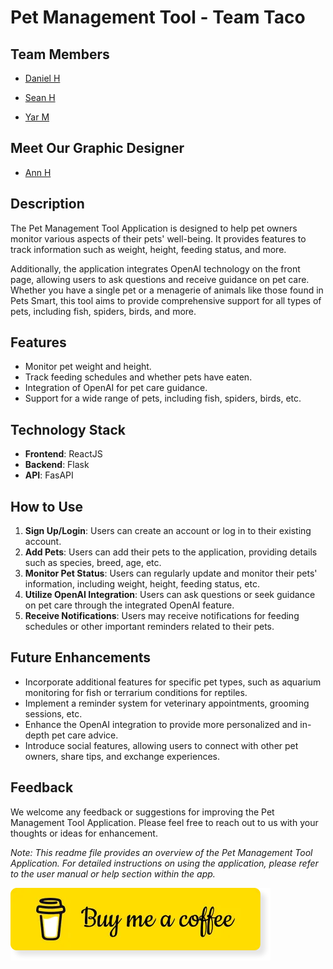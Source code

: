 # Pet Management Tool - Team Taco

## Team Members

- [Daniel H](https://github.com/dh0169)

- [Sean H](https://github.com/ShangchenHsieh)

- [Yar M](https://github.com/khmorad)

## Meet Our Graphic Designer

- [Ann H]()

## Description

The Pet Management Tool Application is designed to help pet owners monitor various aspects of their pets' well-being. It provides features to track information such as weight, height, feeding status, and more.

Additionally, the application integrates OpenAI technology on the front page, allowing users to ask questions and receive guidance on pet care. Whether you have a single pet or a menagerie of animals like those found in Pets Smart, this tool aims to provide comprehensive support for all types of pets, including fish, spiders, birds, and more.

## Features

- Monitor pet weight and height.
- Track feeding schedules and whether pets have eaten.
- Integration of OpenAI for pet care guidance.
- Support for a wide range of pets, including fish, spiders, birds, etc.

## Technology Stack

- **Frontend**: ReactJS
- **Backend**: Flask
- **API**: FasAPI

## How to Use

1. **Sign Up/Login**: Users can create an account or log in to their existing account.
2. **Add Pets**: Users can add their pets to the application, providing details such as species, breed, age, etc.
3. **Monitor Pet Status**: Users can regularly update and monitor their pets' information, including weight, height, feeding status, etc.
4. **Utilize OpenAI Integration**: Users can ask questions or seek guidance on pet care through the integrated OpenAI feature.
5. **Receive Notifications**: Users may receive notifications for feeding schedules or other important reminders related to their pets.

## Future Enhancements

- Incorporate additional features for specific pet types, such as aquarium monitoring for fish or terrarium conditions for reptiles.
- Implement a reminder system for veterinary appointments, grooming sessions, etc.
- Enhance the OpenAI integration to provide more personalized and in-depth pet care advice.
- Introduce social features, allowing users to connect with other pet owners, share tips, and exchange experiences.

## Feedback

We welcome any feedback or suggestions for improving the Pet Management Tool Application. Please feel free to reach out to us with your thoughts or ideas for enhancement.

_Note: This readme file provides an overview of the Pet Management Tool Application. For detailed instructions on using the application, please refer to the user manual or help section within the app._

[![Button](./public_assets/bmc.jpg)](https://www.paypal.com/paypalme/buyseanacoffee)
